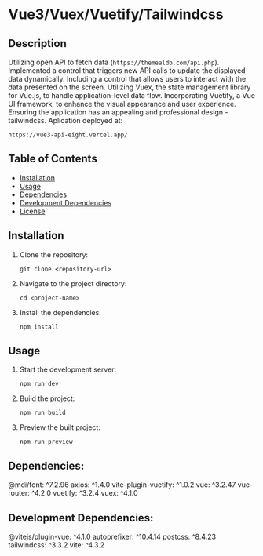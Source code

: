 # Vue3/Vuex/Vuetify/Tailwindcss

## Description

Utilizing open API to fetch data (`https://themealdb.com/api.php`).
Implemented a control that triggers new API calls to update the displayed data dynamically.
Including a control that allows users to interact with the data presented on the screen.
Utilizing Vuex, the state management library for Vue.js, to handle application-level data flow.
Incorporating Vuetify, a Vue UI framework, to enhance the visual appearance and user experience.
Ensuring the application has an appealing and professional design - tailwindcss.
Aplication deployed at:

```
https://vue3-api-eight.vercel.app/
```

## Table of Contents

- [Installation](#installation)
- [Usage](#usage)
- [Dependencies](#dependencies)
- [Development Dependencies](#development-dependencies)
- [License](#license)

## Installation

1. Clone the repository:

   ```
   git clone <repository-url>
   ```

2. Navigate to the project directory:

   ```
   cd <project-name>

   ```

3. Install the dependencies:

   ```
   npm install
   ```

## Usage

1. Start the development server:

   ```
   npm run dev
   ```

2. Build the project:

   ```
   npm run build
   ```

3. Preview the built project:

   ```
   npm run preview
   ```

## Dependencies:

@mdi/font: ^7.2.96
axios: ^1.4.0
vite-plugin-vuetify: ^1.0.2
vue: ^3.2.47
vue-router: ^4.2.0
vuetify: ^3.2.4
vuex: ^4.1.0

## Development Dependencies:

@vitejs/plugin-vue: ^4.1.0
autoprefixer: ^10.4.14
postcss: ^8.4.23
tailwindcss: ^3.3.2
vite: ^4.3.2
